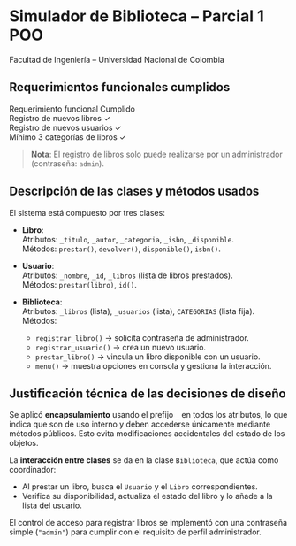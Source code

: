 # Simulador de Biblioteca – Parcial 1 POO  
Facultad de Ingeniería – Universidad Nacional de Colombia

## Requerimientos funcionales cumplidos

Requerimiento funcional                              Cumplido  
Registro de nuevos libros                            ✓  
Registro de nuevos usuarios                          ✓  
Mínimo 3 categorías de libros                        ✓  

> **Nota**: El registro de libros solo puede realizarse por un administrador (contraseña: `admin`).

## Descripción de las clases y métodos usados

El sistema está compuesto por tres clases:

- **Libro**:  
  Atributos: `_titulo`, `_autor`, `_categoria`, `_isbn`, `_disponible`.  
  Métodos: `prestar()`, `devolver()`, `disponible()`, `isbn()`.

- **Usuario**:  
  Atributos: `_nombre`, `_id`, `_libros` (lista de libros prestados).  
  Métodos: `prestar(libro)`, `id()`.

- **Biblioteca**:  
  Atributos: `_libros` (lista), `_usuarios` (lista), `CATEGORIAS` (lista fija).  
  Métodos:  
  - `registrar_libro()` → solicita contraseña de administrador.  
  - `registrar_usuario()` → crea un nuevo usuario.  
  - `prestar_libro()` → vincula un libro disponible con un usuario.  
  - `menu()` → muestra opciones en consola y gestiona la interacción.

## Justificación técnica de las decisiones de diseño

Se aplicó **encapsulamiento** usando el prefijo `_` en todos los atributos, lo que indica que son de uso interno y deben accederse únicamente mediante métodos públicos. Esto evita modificaciones accidentales del estado de los objetos.

La **interacción entre clases** se da en la clase `Biblioteca`, que actúa como coordinador:  
- Al prestar un libro, busca el `Usuario` y el `Libro` correspondientes.  
- Verifica su disponibilidad, actualiza el estado del libro y lo añade a la lista del usuario.

El control de acceso para registrar libros se implementó con una contraseña simple (`"admin"`) para cumplir con el requisito de perfil administrador.

